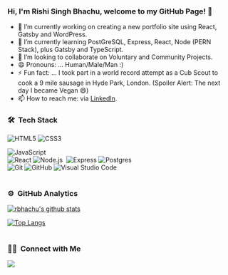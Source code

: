 ### Hi, I'm Rishi Singh Bhachu, welcome to my GitHub Page! 👋

<!--
**rbhachu/rbhachu** is a ✨ _special_ ✨ repository because its `README.md` (this file) appears on your GitHub profile.
-->

- 🔭 I’m currently working on creating a new portfolio site using React, Gatsby and WordPress.
- 🌱 I’m currently learning PostGreSQL, Express, React, Node (PERN Stack), plus Gatsby and TypeScript.
- 👯 I’m looking to collaborate on Voluntary and Community Projects.
- 😄 Pronouns: ... Human/Male/Man :)
- ⚡ Fun fact: ... I took part in a world record attempt as a Cub Scout to cook a 9 mile sausage in Hyde Park, London. (Spoiler Alert: The next day I became Vegan 😄)
- 📫 How to reach me: via [LinkedIn](https://www.linkedin.com/in/rishisinghbhachu/).

<!--
<img alt="Night Coding" src="https://raw.githubusercontent.com/AVS1508/AVS1508/master/assets/Night-Coding.gif" align="right"/>
-->

<h3>
   🛠 &nbsp;Tech Stack
</h3>

![HTML5](https://img.shields.io/badge/-HTML5-333333?style=flat&logo=HTML5)
![CSS3](https://img.shields.io/badge/-CSS-333333?style=flat&logo=CSS3&logoColor=1572B6)
<!--![Bootstrap](https://img.shields.io/badge/-Bootstrap-05122A?style=flat&logo=bootstrap&logoColor=563D7C)-->
![JavaScript](https://img.shields.io/badge/-JavaScript-333333?style=flat&logo=javascript)\
![React](https://img.shields.io/badge/-React-333333?style=flat&logo=react)
![Node.js](https://img.shields.io/badge/-Node.js-05122A?style=flat&logo=node.js)&nbsp;
![Express](https://img.shields.io/badge/-Express-333333?style=flat&logo=express)
![Postgres](https://img.shields.io/badge/-Postgres-333333?style=flat&logo=postgres)\
![Git](https://img.shields.io/badge/-Git-333333?style=flat&logo=git)
![GitHub](https://img.shields.io/badge/-GitHub-333333?style=flat&logo=github)
![Visual Studio Code](https://img.shields.io/badge/-Visual%20Studio%20Code-05122A?style=flat&logo=visual-studio-code&logoColor=007ACC) </br></br>

### ⚙️ &nbsp;GitHub Analytics

[![rbhachu's github stats](https://github-readme-stats.vercel.app/api?username=rbhachu&show_icons=true&theme=onedark)](https://github.com/rbhachu/github-readme-stats)

[![Top Langs](https://github-readme-stats.vercel.app/api/top-langs/?username=rbhachu&layout=compact&theme=onedark)](https://github.com/rbhachu/github-readme-stats) </br></br>

### 🤝🏻 &nbsp;Connect with Me

<a href="https://www.linkedin.com/in/RishiSinghBhachu/"><img src="https://img.shields.io/badge/-RishiSinghBhachu-0077B5?style=flat&logo=Linkedin&logoColor=white"/></a>
<!--<a href="mailto:mrbhachu@gmail.com"><img src="https://img.shields.io/badge/-mrbhachu@gmail.com-D14836?style=flat&logo=Gmail&logoColor=white"/></a>-->
